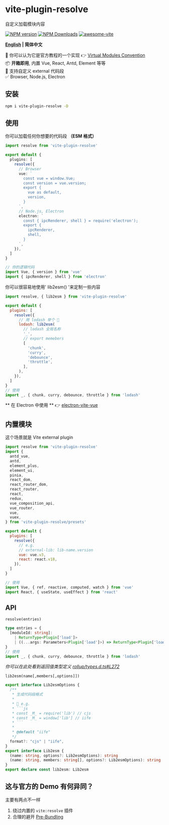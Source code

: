 # vite-plugin-resolve

自定义加载模块内容

[![NPM version](https://img.shields.io/npm/v/vite-plugin-resolve.svg)](https://npmjs.org/package/vite-plugin-resolve)
[![NPM Downloads](https://img.shields.io/npm/dm/vite-plugin-resolve.svg?style=flat)](https://npmjs.org/package/vite-plugin-resolve)
[![awesome-vite](https://awesome.re/badge.svg)](https://github.com/vitejs/awesome-vite)

**[English](https://github.com/vite-plugin/vite-plugin-resolve#readme) | 简体中文**

🤔 你可以认为它是官方教程的一个实现 👉 [Virtual Modules Convention](https://vitejs.dev/guide/api-plugin.html#virtual-modules-convention)  
📦 **开箱即用**, 内置 Vue, React, Antd, Element 等等  
🌱 支持自定义 external 代码段  
✅ Browser, Node.js, Electron  

## 安装

```bash
npm i vite-plugin-resolve -D
```

## 使用

你可以加载任何你想要的代码段 **（ESM 格式）**

```ts
import resolve from 'vite-plugin-resolve'

export default {
  plugins: [
    resolve({
      // Browser
      vue: `
        const vue = window.Vue;
        const version = vue.version;
        export {
          vue as default,
          version,
        }
      `,
      // Node.js, Electron
      electron: `
        const { ipcRenderer, shell } = require('electron');
        export {
          ipcRenderer,
          shell,
        }
      `,
    }),
  ]
}

// 你的逻辑代码
import Vue, { version } from 'vue'
import { ipcRenderer, shell } from 'electron'
```

你可以很容易地使用' lib2esm() '来定制一些内容

```js
import resolve, { lib2esm } from 'vite-plugin-resolve'

export default {
  plugins: [
    resolve({
      // 用 lodash 举个 🌰
      lodash: lib2esm(
        // lodash 全局名称
        '_',
        // export memebers
        [
          'chunk',
          'curry',
          'debounce',
          'throttle',
        ],
      ),
    }),
  ]
}
// 使用
import _, { chunk, curry, debounce, throttle } from 'lodash'
```

** 在 Electron 中使用 ** 👉 [electron-vite-vue](https://github.com/electron-vite/electron-vite-vue/blob/main/packages/renderer/vite.config.ts)

## 内置模块

这个场景就是 Vite external plugin

```js
import resolve from 'vite-plugin-resolve'
import {
  antd_vue,
  antd,
  element_plus,
  element_ui,
  pinia,
  react_dom,
  react_router_dom,
  react_router,
  react,
  redux,
  vue_composition_api,
  vue_router,
  vue,
  vuex,
} from 'vite-plugin-resolve/presets'

export default {
  plugins: [
    resolve({
      // e.g.
      // external-lib: lib-name.version
      vue: vue.v3,
      react: react.v18,
    }),
  ]
}

// 使用
import Vue, { ref, reactive, computed, watch } from 'vue'
import React, { useState, useEffect } from 'react'
```

## API

`resolve(entries)`

```ts
type entries = {
  [moduleId: string]:
    | ReturnType<Plugin['load']>
    | ((...args: Parameters<Plugin['load']>) => ReturnType<Plugin['load']>)
}
// 使用
import _, { chunk, curry, debounce, throttle } from 'lodash'
```

*你可以在此处看到返回值类型定义 [rollup/types.d.ts#L272](https://github.com/rollup/rollup/blob/b8315e03f9790d610a413316fbf6d565f9340cab/src/rollup/types.d.ts#L272)*

`lib2esm(name[,members[,options]])`

```ts
export interface Lib2esmOptions {
  /**
   * 生成代码段格式
   * 
   * 🌰 e.g.
   * ```js
   * const _M_ = require('lib') // cjs
   * const _M_ = window['lib'] // iife
   * ```
   * 
   * @default "iife"
   */
  format?: "cjs" | "iife",
}
export interface Lib2esm {
  (name: string, options?: Lib2esmOptions): string
  (name: string, members: string[], options?: Lib2esmOptions): string
}
export declare const lib2esm: Lib2esm
```


## 这与官方的 Demo 有何异同？

主要有两点不一样

1. 绕过内置的 `vite:resolve` 插件
2. 合理的避开 [Pre-Bundling](https://vitejs.dev/guide/dep-pre-bundling.html)
